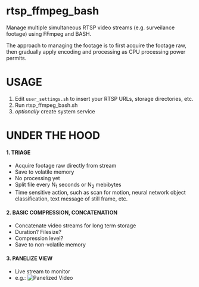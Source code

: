 # rtsp_ffmpeg_bash
Manage multiple simultaneous RTSP video streams (e.g. surveilance footage) using FFmpeg and BASH.

The approach to managing the footage is to first acquire the footage raw, then gradually apply encoding and processing as CPU processing power permits.

# USAGE

1. Edit `user_settings.sh` to insert your RTSP URLs, storage directories, etc.
2. Run rtsp_ffmpeg_bash.sh
3. *optionally* create system service

# UNDER THE HOOD

#### 1. TRIAGE
 - Acquire footage raw directly from stream
 - Save to volatile memory
 - No processing yet
 - Split file every N<sub>1</sub> seconds or N<sub>2</sub> mebibytes
 - Time sensitive action, such as scan for motion, neural network object classification, text message of still frame, etc.
 
#### 2. BASIC COMPRESSION, CONCATENATION
 - Concatenate video streams for long term storage
 - Duration? Filesize?
 - Compression level?
 - Save to non-volatile memory
 
#### 3. PANELIZE VIEW
 - Live stream to monitor
 - e.g.:
![]( https://upload.wikimedia.org/wikipedia/commons/e/e6/Nigloland_-_Manoir_Hant%C3%A9_-_Cam%C3%A9ras.jpg "Panelized Video")
